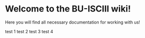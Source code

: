 # Welcome to the BU-ISCIII wiki!

Here you will find all necessary documentation for working with us!

test 1
test 2
test 3
test 4